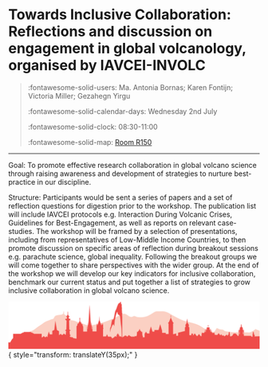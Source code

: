 # Towards Inclusive Collaboration: Reflections and discussion on engagement in global volcanology, organised by IAVCEI-INVOLC 

> :fontawesome-solid-users: Ma. Antonia Bornas; Karen Fontijn; Victoria Miller; Gezahegn Yirgu
> 
> :fontawesome-solid-calendar-days: Wednesday 2nd July
> 
> :fontawesome-solid-clock: 08:30-11:00
> 
> :fontawesome-solid-map: [Room R150](maps_venue.md#__tabbed_3_1)

--- 

Goal: To promote effective research collaboration in global volcano science through raising awareness and development of strategies to nurture best-practice in our discipline. 

Structure: Participants would be sent a series of papers and a set of reflection questions for digestion prior to the workshop. The publication list will include IAVCEI protocols e.g. Interaction During Volcanic Crises, Guidelines for Best-Engagement, as well as reports on relevant case-studies. The workshop will be framed by a selection of presentations, including from representatives of Low-Middle Income Countries, to then promote discussion on specific areas of reflection during breakout sessions e.g. parachute science, global inequality. Following the breakout groups we will come together to share perspectives with the wider group. At the end of the workshop we will develop our key indicators for inclusive collaboration, benchmark our current status and put together a list of strategies to grow inclusive collaboration in global volcano science. 



![Footer](img/footer.png){  style="transform: translateY(35px);" }